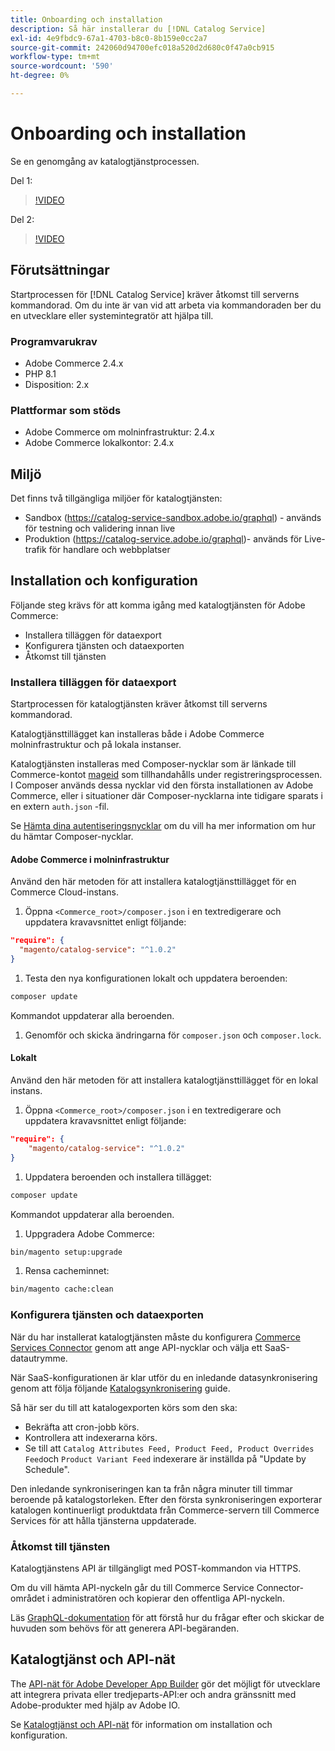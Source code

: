```yaml
---
title: Onboarding och installation
description: Så här installerar du [!DNL Catalog Service]
exl-id: 4e9fbdc9-67a1-4703-b8c0-8b159e0cc2a7
source-git-commit: 242060d94700efc018a520d2d680c0f47a0cb915
workflow-type: tm+mt
source-wordcount: '590'
ht-degree: 0%

---
```


# Onboarding och installation

Se en genomgång av katalogtjänstprocessen.

Del 1:

>[!VIDEO](https://video.tv.adobe.com/v/3415599)

Del 2:

>[!VIDEO](https://video.tv.adobe.com/v/3415600)

## Förutsättningar

Startprocessen för [!DNL Catalog Service] kräver åtkomst till serverns kommandorad. Om du inte är van vid att arbeta via kommandoraden ber du en utvecklare eller systemintegratör att hjälpa till.

### Programvarukrav

- Adobe Commerce 2.4.x
- PHP 8.1
- Disposition: 2.x

### Plattformar som stöds

- Adobe Commerce om molninfrastruktur: 2.4.x
- Adobe Commerce lokalkontor: 2.4.x

## Miljö

Det finns två tillgängliga miljöer för katalogtjänsten:

- Sandbox (https://catalog-service-sandbox.adobe.io/graphql) - används för testning och validering innan live
- Produktion (https://catalog-service.adobe.io/graphql)- används för Live-trafik för handlare och webbplatser

## Installation och konfiguration

Följande steg krävs för att komma igång med katalogtjänsten för Adobe Commerce:

- Installera tilläggen för dataexport
- Konfigurera tjänsten och dataexporten
- Åtkomst till tjänsten

### Installera tilläggen för dataexport

Startprocessen för katalogtjänsten kräver åtkomst till serverns kommandorad.

Katalogtjänsttillägget kan installeras både i Adobe Commerce molninfrastruktur och på lokala instanser.

Katalogtjänsten installeras med Composer-nycklar som är länkade till Commerce-kontot [mageid](https://developer.adobe.com/commerce/marketplace/guides/sellers/profile-personal/#field-descriptions) som tillhandahålls under registreringsprocessen. I Composer används dessa nycklar vid den första installationen av Adobe Commerce, eller i situationer där Composer-nycklarna inte tidigare sparats i en extern `auth.json` -fil.

Se [Hämta dina autentiseringsnycklar](https://experienceleague.adobe.com/docs/commerce-operations/installation-guide/prerequisites/authentication-keys.html) om du vill ha mer information om hur du hämtar Composer-nycklar.

#### Adobe Commerce i molninfrastruktur

Använd den här metoden för att installera katalogtjänsttillägget för en Commerce Cloud-instans.

1. Öppna `<Commerce_root>/composer.json` i en textredigerare och uppdatera kravavsnittet enligt följande:

```json
"require": {
  "magento/catalog-service": "^1.0.2"
}
```

1. Testa den nya konfigurationen lokalt och uppdatera beroenden:

```bash
composer update
```

Kommandot uppdaterar alla beroenden.

1. Genomför och skicka ändringarna för `composer.json` och `composer.lock`.

#### Lokalt

Använd den här metoden för att installera katalogtjänsttillägget för en lokal instans.

1. Öppna `<Commerce_root>/composer.json` i en textredigerare och uppdatera kravavsnittet enligt följande:

```json
"require": {
    "magento/catalog-service": "^1.0.2"
}
```

1. Uppdatera beroenden och installera tillägget:

```bash
composer update
```

Kommandot uppdaterar alla beroenden.

1. Uppgradera Adobe Commerce:

```bash
bin/magento setup:upgrade
```

1. Rensa cacheminnet:

```bash
bin/magento cache:clean
```

### Konfigurera tjänsten och dataexporten

När du har installerat katalogtjänsten måste du konfigurera [Commerce Services Connector](https://experienceleague.adobe.com/docs/commerce-merchant-services/user-guides/integration-services/saas.html#apikey) genom att ange API-nycklar och välja ett SaaS-datautrymme.

När SaaS-konfigurationen är klar utför du en inledande datasynkronisering genom att följa följande [Katalogsynkronisering](https://experienceleague.adobe.com/docs/commerce-merchant-services/user-guides/data-services/catalog-sync.html) guide.

Så här ser du till att katalogexporten körs som den ska:

- Bekräfta att cron-jobb körs.
- Kontrollera att indexerarna körs.
- Se till att `Catalog Attributes Feed, Product Feed, Product Overrides Feed`och `Product Variant Feed` indexerare är inställda på &quot;Update by Schedule&quot;.

Den inledande synkroniseringen kan ta från några minuter till timmar beroende på katalogstorleken. Efter den första synkroniseringen exporterar katalogen kontinuerligt produktdata från Commerce-servern till Commerce Services för att hålla tjänsterna uppdaterade.

### Åtkomst till tjänsten

Katalogtjänstens API är tillgängligt med POST-kommandon via HTTPS.

Om du vill hämta API-nyckeln går du till Commerce Service Connector-området i administratören och kopierar den offentliga API-nyckeln.

Läs [GraphQL-dokumentation](https://developer.adobe.com/commerce/webapi/graphql/) för att förstå hur du frågar efter och skickar de huvuden som behövs för att generera API-begäranden.

## Katalogtjänst och API-nät

The [API-nät för Adobe Developer App Builder](https://developer.adobe.com/graphql-mesh-gateway/gateway/overview/) gör det möjligt för utvecklare att integrera privata eller tredjeparts-API:er och andra gränssnitt med Adobe-produkter med hjälp av Adobe IO.

Se  [Katalogtjänst och API-nät](mesh.md) för information om installation och konfiguration.
